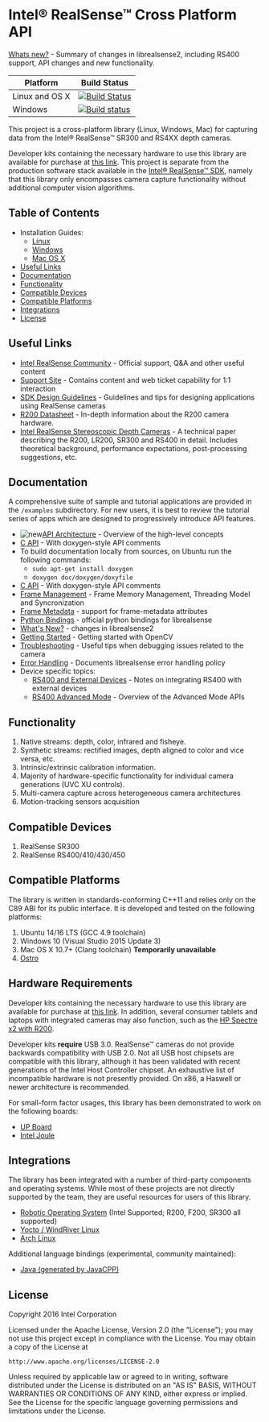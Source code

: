 # Intel® RealSense™ Cross Platform API

[Whats new?](./doc/rs400_support.md) - Summary of changes in librealsense2, including RS400 support, API changes and new functionality.

Platform | Build Status |
-------- | ------------ |
Linux and OS X | [![Build Status](https://travis-ci.org/IntelRealSense/librealsense.svg?branch=master)](https://travis-ci.org/IntelRealSense/librealsense) |
Windows | [![Build status](https://ci.appveyor.com/api/projects/status/y9f8qcebnb9v41y4?svg=true)](https://ci.appveyor.com/project/ddiakopoulos/librealsense) |

This project is a cross-platform library (Linux, Windows, Mac) for capturing data from the Intel® RealSense™ SR300 and RS4XX depth cameras.

Developer kits containing the necessary hardware to use this library are available for purchase at [this link](http://click.intel.com/realsense.html). This project is separate from the production software stack available in the [Intel® RealSense™ SDK](https://software.intel.com/en-us/intel-realsense-sdk), namely that this library only encompasses camera capture functionality without additional computer vision algorithms.

## Table of Contents
* Installation Guides:
  * [Linux](./doc/installation.md)
  * [Windows](./doc/installation_windows.md)
  * [Mac OS X](./doc/installation_osx.md)
* [Useful Links](#useful-links)
* [Documentation](#documentation)
* [Functionality](#functionality)
* [Compatible Devices](#compatible-devices)
* [Compatible Platforms](#compatible-platforms)
* [Integrations](#integrations)
* [License](#license)

## Useful Links
* [Intel RealSense Community](https://communities.intel.com/community/tech/realsense) - Official support, Q&A and other useful content
* [Support Site](http://www.intel.com/content/www/us/en/support/emerging-technologies/intel-realsense-technology.html) - Contains content and web ticket capability for 1:1 interaction
* [SDK Design Guidelines](http://www.mouser.com/pdfdocs/intel-realsense-sdk-design-r200.pdf) - Guidelines and tips for designing applications using RealSense cameras
* [R200 Datasheet](http://www.mouser.com/pdfdocs/intel_realsense_camera_r200.pdf) - In-depth information about the R200 camera hardware.
* [Intel RealSense Stereoscopic Depth Cameras](https://arxiv.org/abs/1705.05548) - A technical paper describing the R200, LR200, SR300 and RS400 in detail. Includes theoretical background, performance expectations, post-processing suggestions, etc.  
## Documentation

A comprehensive suite of sample and tutorial applications are provided in the `/examples` subdirectory. For new users, it is best to review the tutorial series of apps which are designed to progressively introduce API features.

* ![ new ](https://img.shields.io/badge/*-new-yellow.svg?style=plastic)[API Architecture](./doc/api_arch.md) - Overview of the high-level concepts
* [C API](./include/librealsense/rs.h) - With doxygen-style API comments
* To build documentation locally from sources, on Ubuntu run the following commands:
  * `sudo apt-get install doxygen`
  * `doxygen doc/doxygen/doxyfile`
* [C API](./include/librealsense2/rs.h) - With doxygen-style API comments
* [Frame Management](./doc/frame_lifetime.md) - Frame Memory Management, Threading Model and Syncronization
* [Frame Metadata](./doc/frame_metadata.md) - support for frame-metadata attributes
* [Python Bindings](./doc/python.md) - official python bindings for librealsense
* [What's New?](./doc/rs400_support.md) - changes in librealsense2
* [Getting Started](./doc/stepbystep/getting_started_with_openCV.md) - Getting started with OpenCV
* [Troubleshooting](./doc/troubleshooting.md) - Useful tips when debugging issues related to the camera
* [Error Handling](./doc/error_handling.md) - Documents librealsense error handling policy
* Device specific topics:
  * [RS400 and External Devices](./doc/rs400/external_devices.md) - Notes on integrating RS400 with external devices
  * [RS400 Advanced Mode](./doc/rs400/rs400_advanced_mode.md) - Overview of the Advanced Mode APIs

## Functionality

1. Native streams: depth, color, infrared and fisheye.
2. Synthetic streams: rectified images, depth aligned to color and vice versa, etc.
3. Intrinsic/extrinsic calibration information.
4. Majority of hardware-specific functionality for individual camera generations (UVC XU controls).
5. Multi-camera capture across heterogeneous camera architectures
6. Motion-tracking sensors acquisition

## Compatible Devices

1. RealSense SR300
2. RealSense RS400/410/430/450

## Compatible Platforms

The library is written in standards-conforming C++11 and relies only on the C89 ABI for its public interface. It is developed and tested on the following platforms:

1. Ubuntu 14/16 LTS (GCC 4.9 toolchain)
2. Windows 10 (Visual Studio 2015 Update 3)
3. Mac OS X 10.7+ (Clang toolchain) **Temporarily unavailable**
4. [Ostro](https://ostroproject.org/)


## Hardware Requirements
Developer kits containing the necessary hardware to use this library are available for purchase at [this link](http://click.intel.com/realsense.html). In addition, several consumer tablets and laptops with integrated cameras may also function, such as the [HP Spectre x2 with R200](http://store.hp.com/us/en/ContentView?storeId=10151&langId=-1&catalogId=10051&eSpotName=new-detachable).

Developer kits **require** USB 3.0. RealSense™ cameras do not provide backwards compatibility with USB 2.0. Not all USB host chipsets are compatible with this library, although it has been validated with recent generations of the Intel Host Controller chipset. An exhaustive list of incompatible hardware is not presently provided. On x86, a Haswell or newer architecture is recommended.

For small-form factor usages, this library has been demonstrated to work on the following boards:
  * [UP Board](http://www.up-board.org/kickstarter/up-intel-realsense-technology/)
  * [Intel Joule](https://newsroom.intel.com/chip-shots/make-amazing-things-happen-iot-entrepreneurship-intel-joule/)

## Integrations

The library has been integrated with a number of third-party components and operating systems. While most of these projects are not directly supported by the team, they are useful resources for users of this library.

  * [Robotic Operating System](https://github.com/intel-ros/realsense) (Intel Supported; R200, F200, SR300 all supported)
  * [Yocto / WindRiver Linux](https://github.com/IntelRealSense/meta-intel-librealsense)
  * [Arch Linux](https://aur.archlinux.org/packages/librealsense/)

Additional language bindings (experimental, community maintained):
  * [Java (generated by JavaCPP)](https://github.com/poqudrof/javacpp-presets/tree/realsense-pull)

## License

Copyright 2016 Intel Corporation

Licensed under the Apache License, Version 2.0 (the "License");
you may not use this project except in compliance with the License.
You may obtain a copy of the License at

    http://www.apache.org/licenses/LICENSE-2.0

Unless required by applicable law or agreed to in writing, software
distributed under the License is distributed on an "AS IS" BASIS,
WITHOUT WARRANTIES OR CONDITIONS OF ANY KIND, either express or implied.
See the License for the specific language governing permissions and
limitations under the License.
